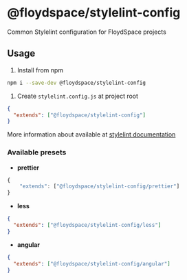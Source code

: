 # @floydspace/stylelint-config

Common Stylelint configuration for FloydSpace projects

## Usage

1. Install from npm

```bash
npm i --save-dev @floydspace/stylelint-config
```

1. Create `stylelint.config.js` at project root

```json
{
  "extends": ["@floydspace/stylelint-config"]
}
```

More information about available at
[stylelint documentation](https://github.com/stylelint/stylelint/blob/main/docs/user-guide/configure.md)

### Available presets

- **prettier**

```js
{
    "extends": ["@floydspace/stylelint-config/prettier"]
}
```

- **less**

```json
{
  "extends": ["@floydspace/stylelint-config/less"]
}
```

- **angular**

```json
{
  "extends": ["@floydspace/stylelint-config/angular"]
}
```
